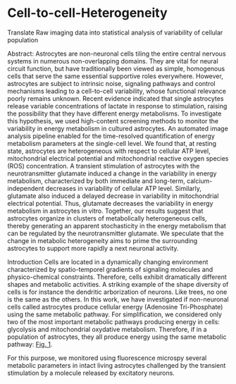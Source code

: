 # Cell-to-cell-Heterogeneity
 Translate Raw imaging data into statistical analysis of variability of cellular population

Abstract:
Astrocytes are non-neuronal cells tiling the entire central nervous systems in numerous non-overlapping domains. They are vital for neural circuit function, but have traditionally been viewed as simple, homogenous cells that serve the same essential supportive roles everywhere. However, astrocytes are subject to intrinsic noise, signaling pathways and control mechanisms leading to a cell-to-cell variability, whose functional relevance poorly remains unknown. Recent evidence indicated that single astrocytes release variable concentrations of lactate in response to stimulation, raising the possibility that they have different energy metabolisms.
To investigate this hypothesis, we used high-content screening methods to monitor the variability in energy metabolism in cultured astrocytes. An automated image analysis pipeline enabled for the time-resolved quantification of energy metabolism parameters at the single-cell level. We found that, at resting state, astrocytes are heterogeneous with respect to cellular ATP level, mitochondrial electrical potential and mitochondrial reactive oxygen species (ROS) concentration. A transient stimulation of astrocytes with the neurotransmitter glutamate induced a change in the variability in energy metabolism, characterized by both immediate and long-term, calcium-independent decreases in variability of cellular ATP level. Similarly, glutamate also induced a delayed decrease in variability in mitochondrial electrical potential. Thus, glutamate decreases the variability in energy metabolism in astrocytes in vitro.
Together, our results suggest that astrocytes organize in clusters of metabolically heterogeneous cells, thereby generating an apparent stochasticity in the energy metabolism that can be regulated by the neurotransmitter glutamate. We speculate that the change in metabolic heterogeneity aims to prime the surrounding astrocytes to support more rapidly a next neuronal activity.

Introduction
Cells are located in a dynamically changing environment characterized by spatio-temporel gradients of signaling molecules and physico-chemical constraints. Therefore, cells exhibit dramatically different shapes and metabolic activities. A striking example of the shape diversity of cells is for instance the dendritic arborization of neurons. Like trees, no one is the same as the others.
In this work, we have investigated if non-neuronal cells called astrocytes produce cellular energy (Adenosine Tri-Phosphate) using the same metabolic pathway. For simplification, we considered only two of the most important metabolic pathways producing energy in cells: glycolysis and mitochondrial oxydative metabolism. Therefore, if in a population of astrocytes, they all produce energy using the same metabolic pathway:
[Fig. 1](Figure_1.jpeg).

For this purpose, we monitored using fluorescence microspy several metabolic parameters in intact living astrocytes challenged by the transient stimulation by a molecule released by excitatory neurons.